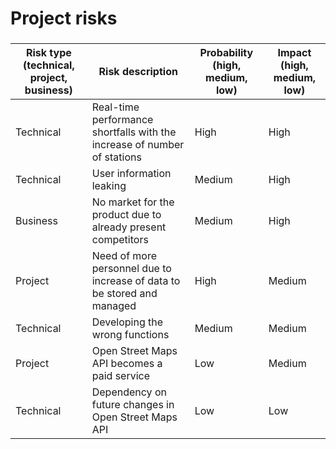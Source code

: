 # Project risks

<!-- <consider the project as released on june 9th (first version with defects fixed).
Imagine that an investor gives funding to your team to release, advertise and mantain 
your  EZGas application for at least one year. 
List below the most likely risks, ranked by probability * impact> -->

###

|  Risk type (technical, project, business) | Risk description                                                        | Probability (high, medium, low) | Impact (high, medium, low)|
| ----------------------------------------- | ----------------------------------------------------------------------- | ------------------------------- | ------------------------- | 
|      Technical                            | Real-time performance shortfalls with the increase of number of stations|          High                   |       High                | 
|      Technical                            | User information leaking                                                |          Medium                 |       High                |
|      Business                             | No market for the product due to already present competitors            |          Medium                 |       High                | 
|      Project                              | Need of more personnel due to increase of data to be stored and managed |          High                   |       Medium              | 
|      Technical                            | Developing the wrong functions                                          |          Medium                 |       Medium              | 
|      Project                              | Open Street Maps API becomes a paid service                             |          Low                    |       Medium              | 
|      Technical                            | Dependency on future changes in Open Street Maps API                    |          Low                    |       Low                 | 


